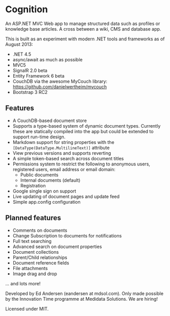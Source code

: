 ﻿# Cognition

An ASP.NET MVC Web app to manage structured data such as profiles or knowledge base articles. A cross between a wiki, CMS and database app.

This is built as an experiment with modern .NET tools and frameworks as of August 2013:

* .NET 4.5
* async/await as much as possible
* MVC5
* SignalR 2.0 beta
* Entity Framework 6 beta
* CouchDB via the awesome MyCouch library: https://github.com/danielwertheim/mycouch
* Bootstrap 3 RC2

## Features

* A CouchDB-based document store
* Supports a type-based system of dynamic document types. Currently these are statically compiled into the app but could be extended to support run-time design.
* Markdown support for string properties with the ```[DataType(DataType.MultilineText)]``` attribute
* View previous versions and supports reverting
* A simple token-based search across document titles
* Permissions system to restrict the following to anonymous users, registered users, email address or email domain:
  * Public documents
  * Internal documents (default)
  * Registration
* Google single sign on support
* Live updating of document pages and update feed
* Simple app.config configuration

## Planned features
* Comments on documents
* Change Subscription to documents for notifications
* Full text searching
* Advanced search on document properties
* Document collections
* Parent/Child relationships
* Document reference fields
* File attachments
* Image drag and drop

... and lots more!

Developed by Ed Andersen (eandersen at mdsol.com). Only made possible by the Innovation Time programme at Medidata Solutions. We are hiring!

Licensed under MIT.
